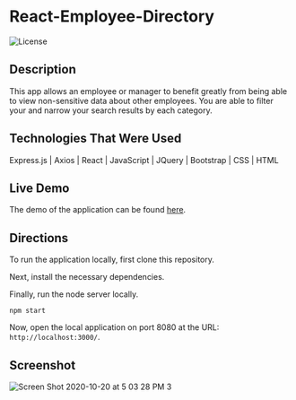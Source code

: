 # React-Employee-Directory

![License](https://img.shields.io/badge/License-MIT%20License-green?style=flat-square.svg)

## Description

This app allows an employee or manager to benefit greatly from being able to view non-sensitive data about other employees. You are able to filter your and narrow your search results by each category. 

## Technologies That Were Used
Express.js | Axios | React | JavaScript | JQuery | Bootstrap | CSS | HTML

## Live Demo

The demo of the application can be found [here](https://apopp524.github.io/User-Directory/).

## Directions

To run the application locally, first clone this repository.
	
Next, install the necessary dependencies.
	
Finally, run the node server locally.

	npm start
	
Now, open the local application on port 8080 at the URL: `http://localhost:3000/`.

## Screenshot

![Screen Shot 2020-10-20 at 5 03 28 PM 3](https://user-images.githubusercontent.com/64044377/96649180-3c6d8f80-12f6-11eb-8edb-2f1e21d67b88.png)
